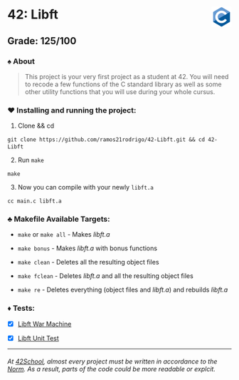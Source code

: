 
# 42: Libft<img src="https://github.com/devicons/devicon/blob/master/icons/c/c-original.svg" title="C" alt="C Logo" width="45" height="45" align="right" /> &nbsp;

## Grade: 125/100

### ♠️ About
>This project is your very first project as a student at 42. You will need to recode a few functions of the C standard library as well as some other utility functions that you will use during your whole cursus.

### ♥️ Installing and running the project:
1. Clone && cd

```
git clone https://github.com/ramos21rodrigo/42-Libft.git && cd 42-Libft
```
2. Run `make`
```
make
```

3. Now you can compile with your newly `libft.a`

```
cc main.c libft.a
```


### ♣️ Makefile Available Targets:
- `make` or `make all` - Makes _libft.a_

- `make bonus` - Makes _libft.a_ with bonus functions

- `make clean` - Deletes all the resulting object files

- `make fclean` - Deletes _libft.a_ and all the resulting object files

- `make re` - Deletes everything (object files and _libft.a_) and rebuilds _libft.a_

  

### ♦️ Tests:

- [x] [Libft War Machine](https://github.com/y3ll0w42/libft-war-machine)

- [x] [Libft Unit Test](https://github.com/alelievr/libft-unit-test)

  
___
######  At [42School](https://en.wikipedia.org/wiki/42_(school)), almost every project must be written in accordance to the [Norm](https://github.com/42School/norminette). As a result, parts of the code could be more readable or explcit.
